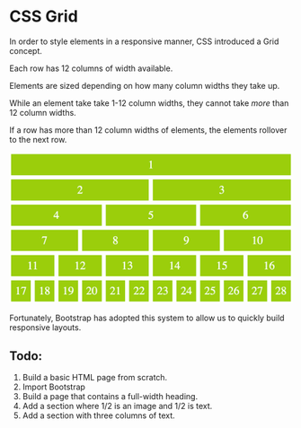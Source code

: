 # CSS Grid

In order to style elements in a responsive manner, CSS introduced a Grid concept. 

Each row has 12 columns of width available. 

Elements are sized depending on how many column widths they take up. 

While an element take take 1-12 column widths, they cannot take *more* than 12 column widths. 

If a row has more than 12 column widths of elements, the elements rollover to the next row. 

![12 Columns](./assets/12-columns.gif)

Fortunately, Bootstrap has adopted this system to allow us to quickly build responsive layouts. 

## Todo:

1. Build a basic HTML page from scratch. 
2. Import Bootstrap
3. Build a page that contains a full-width heading.
4. Add a section where 1/2 is an image and 1/2 is text. 
5. Add a section with three columns of text. 